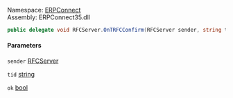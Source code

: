 
Namespace: [ERPConnect](index.md)  
Assembly: ERPConnect35.dll  

```csharp
public delegate void RFCServer.OnTRFCConfirm(RFCServer sender, string tid, ref bool ok)
```

#### Parameters

`sender` [RFCServer](ERPConnect.RFCServer.md)

`tid` [string](https://learn.microsoft.com/dotnet/api/system.string)

`ok` [bool](https://learn.microsoft.com/dotnet/api/system.boolean)

